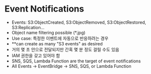 # Event Notifications
- Events: S3:ObjectCreated, S3:ObjectRemoved, S3:ObjectRestored, S3:Replication...
- Object name filtering possible (*.jpg)
- Use case: 특정한 이벤트에 자동으로 반응하려는 경우
- **can create as many "S3 events" as desired
- 거의 몇 초 안으로 전달되지만 간혹 몇 분 정도 걸릴 수도 있음
- IAM 권한을 갖고 있어야 함
- SNS, SQS, Lambda Function are the target of event notifications
- All Events -> EventBridge -> SNS, SQS, or Lambda Function
